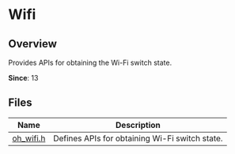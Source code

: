 # Wifi

## Overview

Provides APIs for obtaining the Wi-Fi switch state.

**Since**: 13
## Files

| Name| Description|
| -- | -- |
| [oh_wifi.h](capi-oh-wifi-h.md) | Defines APIs for obtaining Wi-Fi switch state.|
